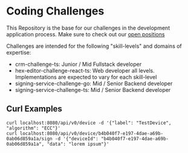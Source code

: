# Coding Challenges

This Repository is the base for our challenges in the development application process. 
Make sure to check out our [open positions](https://fiskaly.com/jobs)

Challenges are intended for the following "skill-levels" and domains of expertise: 
- crm-challenge-ts: Junior / Mid Fullstack developer
- hex-editor-challenge-react-ts: Web developer all levels. Implementations are expected to vary for each skill-level
- signing-service-challenge-go: Mid / Senior Backend developer
- signing-service-challenge-ts: Mid / Senior Backend developer


## Curl Examples
```
curl localhost:8080/api/v0/device -d '{"label": "TestDevice", "algorithm": "ECC"}'
curl localhost:8080/api/v0/device/b4b040f7-e197-4dae-a69b-0ab06d859a1a/sign -d '{"deviceId": "b4b040f7-e197-4dae-a69b-0ab06d859a1a", "data": "lorem ipsum"}'

```
